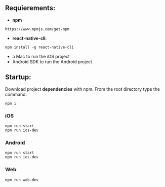 ## Requierements: ##

* **npm**

```
https://www.npmjs.com/get-npm
```


* **react-native-cli**:

```
npm install -g react-native-cli
```

* a Mac to run the iOS project
* Android SDK to run the Android project

## Startup: ##

Download project **dependencies** with npm. From the root directory type the command:

```
npm i
```

### iOS ###

```
npm run start
npm run ios-dev
```

### Android ###

```
npm run start
npm run ios-dev
```

### Web ###

```
npm run web-dev
```
